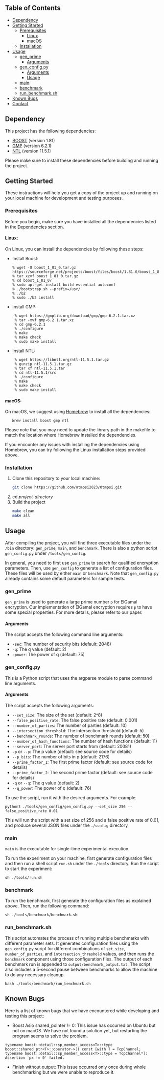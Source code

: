 <!-- Improved compatibility of back to top link: See: https://github.com/othneildrew/Best-README-Template/pull/73 -->
<a name="readme-top"></a>
<!--
*** Thanks for checking out the Best-README-Template. If you have a suggestion
*** that would make this better, please fork the repo and create a pull request
*** or simply open an issue with the tag "enhancement".
*** Don't forget to give the project a star!
*** Thanks again! Now go create something AMAZING! :D
-->




## Table of Contents

- [Dependency](#dependency)
- [Getting Started](#getting-started)
    - [Prerequisites](#prerequisites)
        - [Linux](#linux)
        - [macOS](#macos)
    - [Installation](#installation)
- [Usage](#usage)
    - [gen_prime](#gen_prime)
        - [Arguments](#arguments)
    - [gen_config.py](#gen_configpy)
        - [Arguments](#arguments-1)
        - [Usage](#usage-1)
    - [main](#main)
    - [benchmark](#benchmark)
    - [run_benchmark.sh](#run_benchmarksh)
- [Known Bugs](#known-bugs)
- [Contact](#contact)

## Dependency

This project has the following dependencies:

- [BOOST](https://www.boost.org/) (version 1.81)
- [GMP](https://gmplib.org/) (version 6.2.1)
- [NTL](https://libntl.org/) (version 11.5.1)

Please make sure to install these dependencies before building and running the project.



<!-- GETTING STARTED -->

## Getting Started

These instructions will help you get a copy of the project up and running on your local machine for development and
testing purposes.

### Prerequisites

Before you begin, make sure you have installed all the dependencies listed in the [Dependencies](#dependencies) section.

#### Linux:

On Linux, you can install the dependencies by following these steps:

* Install Boost:
   ```
   % wget -O boost_1_81_0.tar.gz https://sourceforge.net/projects/boost/files/boost/1.81.0/boost_1_81_0.tar.gz/download
   % tar xzvf boost_1_81_0.tar.gz
   % cd boost_1_81_0/
   % sudo apt-get install build-essential autoconf
   % ./bootstrap.sh --prefix=/usr/
   % ./b2
   % sudo ./b2 install
   ```
* Install GMP:
   ```
    % wget https://gmplib.org/download/gmp/gmp-6.2.1.tar.xz
    % tar -xvf gmp-6.2.1.tar.xz
    % cd gmp-6.2.1
    % ./configure
    % make
    % make check
    % sudo make install
   ```
* Install NTL:
   ```
    % wget https://libntl.org/ntl-11.5.1.tar.gz
    % gunzip ntl-11.5.1.tar.gz
    % tar xf ntl-11.5.1.tar
    % cd ntl-11.5.1/src
    % ./configure 
    % make
    % make check
    % sudo make install
   ```

#### macOS:

On macOS, we suggest using [Homebrew](https://brew.sh/) to install all the dependencies:

```
   brew install boost gmp ntl
```
Please note that you may need to update the library path in the makefile to match the location where Homebrew installed the dependencies.

If you encounter any issues with installing the dependencies using Homebrew, you can try following the Linux installation steps provided above.

### Installation

1. Clone this repository to your local machine:
   ```sh
   git clone https://github.com/otmpsi2023/Otmpsi.git
   ```
2. cd *project-directory*
3. Build the project
   ```sh
   make clean
   make all
   ```

<!-- USAGE EXAMPLES -->

## Usage

After compiling the project, you will find three executable files under the `/bin` directory: `gen_prime`, `main`,
and `benchmark`. There is also a python script `gen_config.py` under `/tools/gen_config`.

In general, you need to first use `gen_prime` to search for qualified encryption parameters. Then, use `gen_config` to
generate a list of configuration files. These files will be used by either `main` or `benchmark`. Note
that `gen_config.py` already contains some default parameters for sample tests.

### gen_prime

`gen_prime` is used to generate a large prime number `p` for ElGamal encryption. Our implementation of ElGamal
encryption requires `p` to have some special properties. For more details, please refer to our paper.

#### Arguments

The script accepts the following command line arguments:

- `-sec`: The number of security bits (default: 2048)
- `-q`: The q value (default: 2)
- `-power`: The power of q (default: 75)

### gen_config.py

This is a Python script that uses the argparse module to parse command line arguments.

#### Arguments

The script accepts the following arguments:

- `--set_size`: The size of the set (default: 2^8)
- `--false_positive_rate`: The false positive rate (default: 0.001)
- `--number_of_parties`: The number of parties (default: 10)
- `--intersection_threshold`: The intersection threshold (default: 5)
- `--benchmark_rounds`: The number of benchmark rounds (default: 50)
- `--number_of_hash_functions`: The number of hash functions (default: 11)
- `--server_port`: The server port starts from (default: 20081)
- `-p` or `--p`: The p value (default: see source code for details)
- `--p_bits`: The number of bits in p (default: 2176)
- `--prime_factor_1`: The first prime factor (default: see source code for details)
- `--prime_factor_2`: The second prime factor (default: see source code for details)
- `-q` or `--q`: The q value (default: 2)
- `--q_power`: The power of q (default: 76)

To use the script, run it with the desired arguments. For example:

```
python3 ./tools/gen_config/gen_config.py --set_size 256 --false_positive_rate 0.01
```

This will run the script with a set size of 256 and a false positive rate of 0.01, and produce several JSON files under
the `./config` directory

### main

`main` is the executable for single-time experimental execution.

To run the experiment on your machine, first generate configuration files and then run a shell script `run.sh` under
the `./tools` directory. Run the script to start the experiment:

```
sh ./tools/run.sh
```

### benchmark

To run the benchmark, first generate the configuration files as explained above. Then, run the following command:

```
sh ./tools/benchmark/benchmark.sh
```

### run_benchmark.sh

This script automates the process of running multiple benchmarks with different parameter sets. It generates configuration files using the `gen_config.py` script for different combinations of `set_size`, `number_of_parties`, and `intersection_threshold` values, and then runs the `benchmark` component using those configuration files. The output of each benchmark run is appended to `output/benchmark_output.txt`. The script also includes a 5-second pause between benchmarks to allow the machine to do any necessary cleanup.

```
bash ./tools/benchmark/run_benchmark.sh
```

<!-- LICENSE -->
<!-- ## License

Distributed under the MIT License. See `LICENSE.txt` for more information. -->

<!-- BUGS -->

## Known Bugs

Here is a list of known bugs that we have encountered while developing and testing this project:

- Boost Asio shared_pointer != 0: This issue has occurred on Ubuntu but not on macOS. We have not found a solution yet, but restarting the program seems to solve the problem.

```
typename boost::detail::sp_member_access<T>::type boost::shared_ptr<T>::operator->() const [with T = TcpChannel; typename boost::detail::sp_member_access<T>::type = TcpChannel*]: Assertion `px != 0' failed.
```

- Finish without output: This issue occurred only once during whole benchmarking but we were unable to reproduce it.




<!-- ACKNOWLEDGMENTS -->
<!-- ## Acknowledgments

* []()
* []()
* []() -->




<!-- MARKDOWN LINKS & IMAGES -->
<!-- https://www.markdownguide.org/basic-syntax/#reference-style-links -->

[Ntl-url]: https://libntl.org/

[Gmp-url]: https://gmplib.org/

[Boost-url]: https://www.boost.org/


